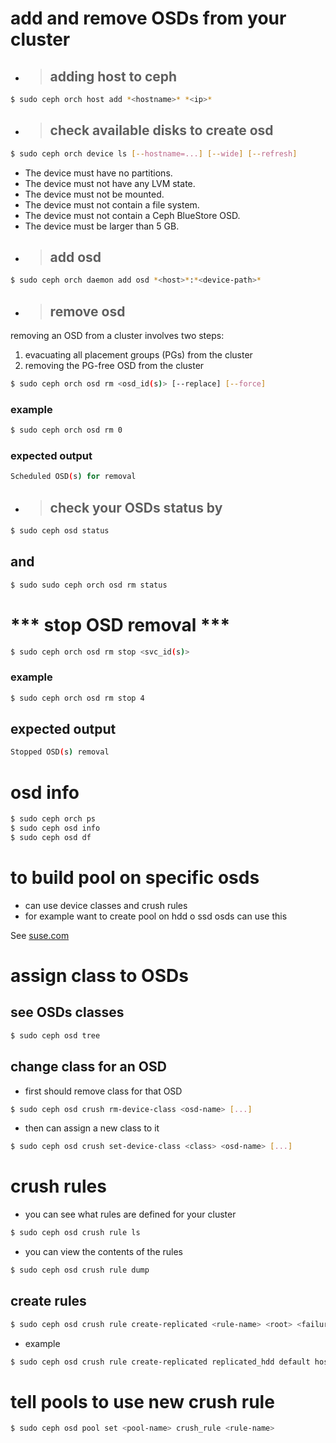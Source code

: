 # add and remove OSDs from your cluster
- > ## adding host to ceph
```bash
$ sudo ceph orch host add *<hostname>* *<ip>*
```
- > ## check available disks to create osd
```bash
$ sudo ceph orch device ls [--hostname=...] [--wide] [--refresh]
```
- The device must have no partitions.
- The device must not have any LVM state.
- The device must not be mounted.
- The device must not contain a file system.
- The device must not contain a Ceph BlueStore OSD.
- The device must be larger than 5 GB.
- > ## add osd
```bash
$ sudo ceph orch daemon add osd *<host>*:*<device-path>*
```
- > ## remove osd
removing an OSD from a cluster involves two steps:
1. evacuating all placement groups (PGs) from the cluster
2. removing the PG-free OSD from the cluster
```bash
$ sudo ceph orch osd rm <osd_id(s)> [--replace] [--force]
```
### example
```bash
$ sudo ceph orch osd rm 0
```
### expected output
```bash
Scheduled OSD(s) for removal
```
- > ## check your OSDs status by
```bash
$ sudo ceph osd status
```
## and 
```bash
$ sudo sudo ceph orch osd rm status
```
# *** stop OSD removal ***
```bash
$ sudo ceph orch osd rm stop <svc_id(s)>
```
### example
```bash
$ sudo ceph orch osd rm stop 4 
```
## expected output
```bash
Stopped OSD(s) removal
```
# osd info
```bash
$ sudo ceph orch ps
$ sudo ceph osd info
$ sudo ceph osd df
```

# to build pool on specific osds 
- can use device classes and crush rules
- for example want to create pool on hdd o ssd osds can use this

See [suse.com](https://www.suse.com/support/kb/doc/?id=000019699)
# assign class to OSDs
## see OSDs classes
```bash
$ sudo ceph osd tree
```
## change class for an OSD
- first should remove class for that OSD
```bash
$ sudo ceph osd crush rm-device-class <osd-name> [...]
```
- then can assign a new class to it
```bash
$ sudo ceph osd crush set-device-class <class> <osd-name> [...]
```
# crush rules
- you can see what rules are defined for your cluster
```bash
$ sudo ceph osd crush rule ls
```
- you can view the contents of the rules
```bash
$ sudo ceph osd crush rule dump
```
## create rules
```bash
$ sudo ceph osd crush rule create-replicated <rule-name> <root> <failure-domain> <class>
```
- example
```bash
$ sudo ceph osd crush rule create-replicated replicated_hdd default host hdd
```
# tell pools to use new crush rule
```bash
$ sudo ceph osd pool set <pool-name> crush_rule <rule-name>
```